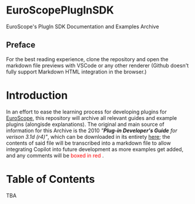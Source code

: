 # EuroScopePlugInSDK
EuroScope's PlugIn SDK Documentation and Examples Archive

## Preface
For the best reading experience, clone the repository and open the markdown file previews with VSCode or any other renderer (Github doesn't fully support Markdown HTML integration in the browser.)

# Introduction
In an effort to ease the learning process for developing plugins for [EuroScope](https://www.euroscope.hu/wp/), this repository will archive all relevant guides and example plugins (alongisde explanations). The original and main source of information for this Archive is the 2010 *"**Plug-in Developer's Guide** for verison 3.1d (r4)"*, which can be downloaded in its entirety [here](https://www.euroscope.hu/wp/documentation-download/); the contents of said file will be transcribed into a markdown file to allow integrating Copilot into future development as more examples get added, and any comments will be <span style="color : red">boxed in red </span>.


# Table of Contents
TBA
